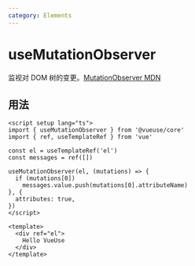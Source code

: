 ```yaml
---
category: Elements
---
```


# useMutationObserver

监视对 DOM 树的变更。[MutationObserver MDN](https://developer.mozilla.org/en-US/docs/Web/API/MutationObserver)

## 用法

```vue
<script setup lang="ts">
import { useMutationObserver } from '@vueuse/core'
import { ref, useTemplateRef } from 'vue'

const el = useTemplateRef('el')
const messages = ref([])

useMutationObserver(el, (mutations) => {
  if (mutations[0])
    messages.value.push(mutations[0].attributeName)
}, {
  attributes: true,
})
</script>

<template>
  <div ref="el">
    Hello VueUse
  </div>
</template>
```
